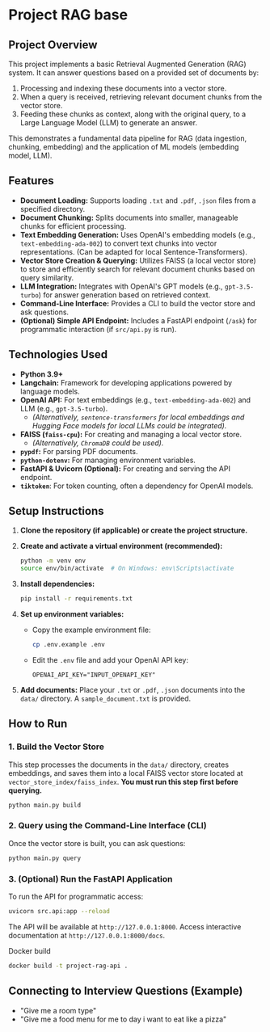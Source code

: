 # Project RAG base

## Project Overview
This project implements a basic Retrieval Augmented Generation (RAG) system. It can answer questions based on a provided set of documents by:
1.  Processing and indexing these documents into a vector store.
2.  When a query is received, retrieving relevant document chunks from the vector store.
3.  Feeding these chunks as context, along with the original query, to a Large Language Model (LLM) to generate an answer.

This demonstrates a fundamental data pipeline for RAG (data ingestion, chunking, embedding) and the application of ML models (embedding model, LLM).

## Features
*   **Document Loading:** Supports loading `.txt` and `.pdf`, `.json` files from a specified directory.
*   **Document Chunking:** Splits documents into smaller, manageable chunks for efficient processing.
*   **Text Embedding Generation:** Uses OpenAI's embedding models (e.g., `text-embedding-ada-002`) to convert text chunks into vector representations. (Can be adapted for local Sentence-Transformers).
*   **Vector Store Creation & Querying:** Utilizes FAISS (a local vector store) to store and efficiently search for relevant document chunks based on query similarity.
*   **LLM Integration:** Integrates with OpenAI's GPT models (e.g., `gpt-3.5-turbo`) for answer generation based on retrieved context.
*   **Command-Line Interface:** Provides a CLI to build the vector store and ask questions.
*   **(Optional) Simple API Endpoint:** Includes a FastAPI endpoint (`/ask`) for programmatic interaction (if `src/api.py` is run).

## Technologies Used
*   **Python 3.9+**
*   **Langchain:** Framework for developing applications powered by language models.
*   **OpenAI API:** For text embeddings (e.g., `text-embedding-ada-002`) and LLM (e.g., `gpt-3.5-turbo`).
    *   *(Alternatively, `sentence-transformers` for local embeddings and Hugging Face models for local LLMs could be integrated).*
*   **FAISS (`faiss-cpu`):** For creating and managing a local vector store.
    *   *(Alternatively, `ChromaDB` could be used).*
*   **`pypdf`:** For parsing PDF documents.
*   **`python-dotenv`:** For managing environment variables.
*   **FastAPI & Uvicorn (Optional):** For creating and serving the API endpoint.
*   **`tiktoken`**: For token counting, often a dependency for OpenAI models.

## Setup Instructions

1.  **Clone the repository (if applicable) or create the project structure.**

2.  **Create and activate a virtual environment (recommended):**
    ```bash
    python -m venv env
    source env/bin/activate  # On Windows: env\Scripts\activate
    ```

3.  **Install dependencies:**
    ```bash
    pip install -r requirements.txt
    ```

4.  **Set up environment variables:**
    *   Copy the example environment file:
        ```bash
        cp .env.example .env
        ```
    *   Edit the `.env` file and add your OpenAI API key:
        ```
        OPENAI_API_KEY="INPUT_OPENAPI_KEY"
        ```

5.  **Add documents:**
    Place your `.txt` or `.pdf`, `.json` documents into the `data/` directory. A `sample_document.txt` is provided.

## How to Run

### 1. Build the Vector Store
This step processes the documents in the `data/` directory, creates embeddings, and saves them into a local FAISS vector store located at `vector_store_index/faiss_index`.
**You must run this step first before querying.**

```bash
python main.py build
```

### 2. Query using the Command-Line Interface (CLI)
Once the vector store is built, you can ask questions:
```bash
python main.py query
```

### 3. (Optional) Run the FastAPI Application
To run the API for programmatic access:
```bash
uvicorn src.api:app --reload
```
The API will be available at `http://127.0.0.1:8000`. Access interactive documentation at `http://127.0.0.1:8000/docs`.

Docker build
```bash
docker build -t project-rag-api .
```

## Connecting to Interview Questions (Example)
*   "Give me a room type"
*   "Give me a food menu for me to day i want to eat like a pizza"